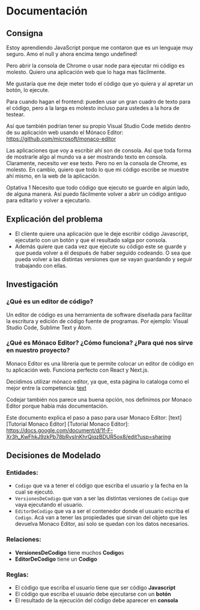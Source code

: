# Documentación

## Consigna

Estoy aprendiendo JavaScript porque me contaron que es un lenguaje muy seguro. Amo el null y ahora encima tengo undefined!

Pero abrir la consola de Chrome o usar node para ejecutar mi código es molesto. Quiero una aplicación web que lo haga mas fácilmente.

Me gustaría que me deje meter todo el código que yo quiera y al apretar un botón, lo ejecute.

Para cuando hagan el frontend: pueden usar un gran cuadro de texto para el código, pero a la larga es molesto incluso para ustedes a la hora de testear.

Así que también podrían tener su propio Visual Studio Code metido dentro de su aplicación web usando el Mónaco Editor: https://github.com/microsoft/monaco-editor

Las aplicaciones que voy a escribir ahí son de consola. Así que toda forma de mostrarle algo al mundo va a ser mostrando texto en consola. Claramente, necesito ver ese texto. Pero no en la consola de Chrome, es molesto. En cambio, quiero que todo lo que mi código escribe se muestre ahí mismo, en la web de la aplicación.

Optativa 1
Necesito que todo código que ejecuto se guarde en algún lado, de alguna manera. Así puedo fácilmente volver a abrir un código antiguo para editarlo y volver a ejecutarlo.

## Explicación del problema

- El cliente quiere una aplicación que le deje escribir código Javascript, ejecutarlo con un botón y que el resultado salga por consola.
- Además quiere que cada vez que ejecute su código este se guarde y que pueda volver a él después de haber seguido codeando. O sea que pueda volver a las distintas versiones que se vayan guardando y seguir trabajando con ellas.

## Investigación

### ¿Qué es un editor de código?
Un editor de código es una herramienta de software diseñada para facilitar la escritura y edición de código fuente de programas. Por ejemplo: Visual Studio Code, Sublime Text y Atom.

### ¿Qué es Mónaco Editor? ¿Cómo funciona? ¿Para qué nos sirve en nuestro proyecto?
Monaco Editor es una librería que te permite colocar un editor de código en tu aplicación web. Funciona perfecto con React y Next.js.

Decidimos utilizar mónaco editor, ya que, esta página lo cataloga como el mejor entre la competencia: [text](https://npmtrends.com/ace-code-editor-vs-codeflask-vs-codejar-vs-codemirror-vs-monaco-editor)

Codejar también nos parece una buena opción, nos definimos por Monaco Editor porque había más documentación.

Este documento explica el paso a paso para usar Monaco Editor: [text][Tutorial Monaco Editor]
[Tutorial Monaco Editor]: https://docs.google.com/document/d/1f-F-Xr3h_KwFhkJ9zkPb78bRysInKhrQiqzBDUR5ox8/edit?usp=sharing

## Decisiones de Modelado

### Entidades:
- `Codigo` que va a tener el código que escriba el usuario y la fecha en la cual se ejecutó.
- `VersionesDeCodigo` que van a ser las distintas versiones de `Codigo` que vaya ejecutando el usuario.
- `EditorDeCodigo` que va a ser el contenedor donde el usuario escriba el `Codigo`. Acá van a tener las propiedades que sirvan del objeto que les devuelva Monaco Editor, así solo se quedan con los datos necesarios.

### Relaciones:
- **VersionesDeCodigo** tiene muchos **Codigo**s
- **EditorDeCodigo** tiene un **Codigo**

### Reglas:
- El código que escriba el usuario tiene que ser código **Javascript** 
- El código que escriba el usuario debe ejecutarse con un **botón**
- El resultado de la ejecución del código debe aparecer en **consola**


